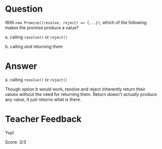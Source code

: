 # Question

With `new Promise((resolve, reject) => {...})`, which of the following makes the promise produce a value?

a. calling `resolve()` or `reject()`

b. calling _and_ returning them

# Answer

a. calling `resolve()` or `reject()`

Though option b would work, resolve and reject inherently return their values without the need for returning them. Return doesn't actually produce any value, it just returns what is there.

# Teacher Feedback

Yup!

Score: 3/3